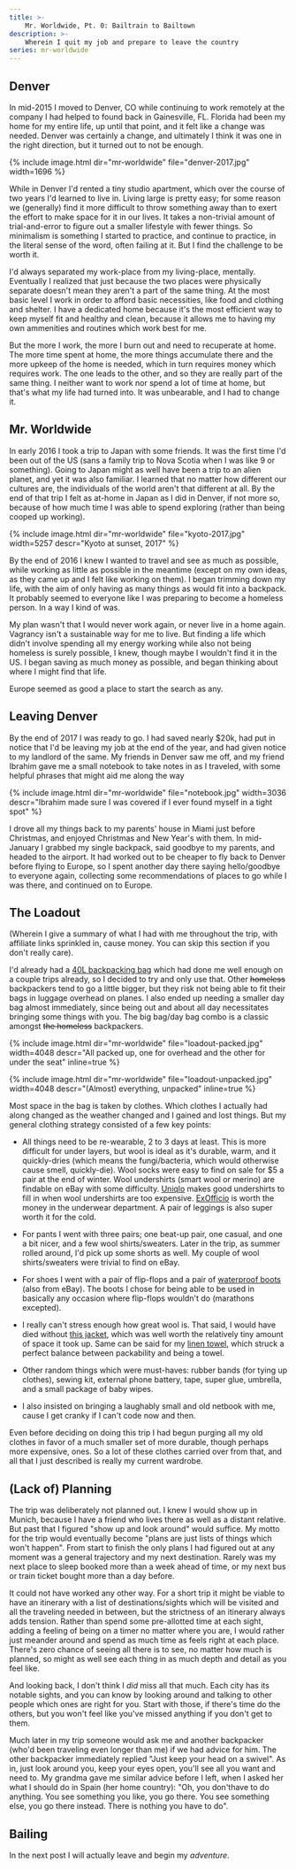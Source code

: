 ```yaml
---
title: >-
    Mr. Worldwide, Pt. 0: Bailtrain to Bailtown
description: >-
    Wherein I quit my job and prepare to leave the country
series: mr-worldwide
---
```


## Denver

In mid-2015 I moved to Denver, CO while continuing to work remotely at the
company I had helped to found back in Gainesville, FL. Florida had been my home
for my entire life, up until that point, and it felt like a change was needed.
Denver was certainly a change, and ultimately I think it was one in the right
direction, but it turned out to not be enough.

{% include image.html dir="mr-worldwide" file="denver-2017.jpg" width=1696 %}

While in Denver I'd rented a tiny studio apartment, which over the
course of two years I'd learned to live in. Living large is pretty easy; for
some reason we (generally) find it more difficult to throw something away than
to exert the effort to make space for it in our lives. It takes a non-trivial
amount of trial-and-error to figure out a smaller lifestyle with fewer things.
So minimalism is something I started to practice, and continue to practice, in
the literal sense of the word, often failing at it. But I find the challenge to
be worth it.

I'd always separated my work-place from my living-place, mentally. Eventually I
realized that just because the two places were physically separate doesn't mean
they aren't a part of the same thing. At the most basic level I work in order to
afford basic necessities, like food and clothing and shelter. I have a dedicated
home because it's the most efficient way to keep myself fit and healthy and
clean, because it allows me to having my own ammenities and routines which work
best for me.

But the more I work, the more I burn out and need to recuperate at home. The
more time spent at home, the more things accumulate there and the more upkeep of
the home is needed, which in turn requires money which requires work. The one
leads to the other, and so they are really part of the same thing. I neither
want to work nor spend a lot of time at home, but that's what my life had turned
into. It was unbearable, and I had to change it.

## Mr. Worldwide

In early 2016 I took a trip to Japan with some friends. It was the first time
I'd been out of the US (sans a family trip to Nova Scotia when I was like 9 or
something). Going to Japan might as well have been a trip to an alien planet,
and yet it was also familiar. I learned that no matter how different our
cultures are, the individuals of the world aren't that different at all. By the
end of that trip I felt as at-home in Japan as I did in Denver, if not more so,
because of how much time I was able to spend exploring (rather than being cooped
up working).

{% include image.html
    dir="mr-worldwide" file="kyoto-2017.jpg" width=5257
    descr="Kyoto at sunset, 2017" %}

By the end of 2016 I knew I wanted to travel and see as much as possible, while
working as little as possible in the meantime (except on my own ideas, as they
came up and I felt like working on them). I began trimming down my life, with
the aim of only having as many things as would fit into a backpack. It probably
seemed to everyone like I was preparing to become a homeless person. In a way I
kind of was.

My plan wasn't that I would never work again, or never live in a home again.
Vagrancy isn't a sustainable way for me to live. But finding a life which didn't
involve spending all my energy working while also not being homeless is surely
possible, I knew, though maybe I wouldn't find it in the US. I began saving as
much money as possible, and began thinking about where I might find that life.

Europe seemed as good a place to start the search as any.

## Leaving Denver

By the end of 2017 I was ready to go. I had saved nearly $20k, had put in notice
that I'd be leaving my job at the end of the year, and had given notice to my
landlord of the same. My friends in Denver saw me off, and my friend Ibrahim
gave me a small notebook to take notes in as I traveled, with some helpful
phrases that might aid me along the way

{% include image.html
    dir="mr-worldwide" file="notebook.jpg" width=3036
    descr="Ibrahim made sure I was covered if I ever found myself in a tight spot"
    %}

I drove all my things back to my parents' house in Miami just before Christmas,
and enjoyed Christmas and New Year's with them. In mid-January I grabbed my
single backpack, said goodbye to my parents, and headed to the airport. It had
worked out to be cheaper to fly back to Denver before flying to Europe, so I
spent another day there saying hello/goodbye to everyone again, collecting some
recommendations of places to go while I was there, and continued on to Europe.

## The Loadout

(Wherein I give a summary of what I had with me throughout the trip, with
affiliate links sprinkled in, cause money. You can skip this section if you
don't really care).

I'd already had a [40L backpacking bag](zulu) which had done me well enough on a
couple trips already, so I decided to try and only use that.  Other ~~homeless~~
backpackers tend to go a little bigger, but they risk not being able to fit
their bags in luggage overhead on planes. I also ended up needing a smaller day
bag almost immediately, since being out and about all day necessitates bringing
some things with you. The big bag/day bag combo is a classic amongst ~~the
homeless~~ backpackers.

{% include image.html
    dir="mr-worldwide" file="loadout-packed.jpg" width=4048
    descr="All packed up, one for overhead and the other for under the seat"
    inline=true
    %}

{% include image.html
    dir="mr-worldwide" file="loadout-unpacked.jpg" width=4048
    descr="(Almost) everything, unpacked"
    inline=true
    %}

Most space in the bag is taken by clothes. Which clothes I actually had along
changed as the weather changed and I gained and lost things. But my general
clothing strategy consisted of a few key points:

* All things need to be re-wearable, 2 to 3 days at least. This is more
  difficult for under layers, but wool is ideal as it's durable, warm, and it
  quickly-dries (which means the fungi/bacteria, which would otherwise cause
  smell, quickly-die). Wool socks were easy to find on sale for $5 a pair at the
  end of winter.  Wool undershirts (smart wool or merino) are findable on eBay
  with some difficulty. [Uniqlo][uniqlo] makes good undershirts to fill in
  when wool undershirts are too expensive. [ExOfficio][exofficio] is worth the
  money in the underwear department. A pair of leggings is also super worth it
  for the cold.

* For pants I went with three pairs; one beat-up pair, one casual, and one a bit
  nicer, and a few wool shirts/sweaters. Later in the trip, as summer rolled
  around, I'd pick up some shorts as well. My couple of wool shirts/sweaters
  were trivial to find on eBay.

* For shoes I went with a pair of flip-flops and a pair of [waterproof
  boots][timbs] (also from eBay). The boots I chose for being able to be used in
  basically any occasion where flip-flops wouldn't do (marathons excepted).

* I really can't stress enough how great wool is. That said, I would have died
  without [this jacket][jacket], which was well worth the relatively tiny amount
  of space it took up. Same can be said for my [linen towel][towel], which
  struck a perfect balance between packability and being a towel.

* Other random things which were must-haves: rubber bands (for tying up
  clothes), sewing kit, external phone battery, tape, super glue, umbrella, and
  a small package of baby wipes.

* I also insisted on bringing a laughably small and old netbook with me, cause
  I get cranky if I can't code now and then.

Even before deciding on doing this trip I had begun purging all my old clothes
in favor of a much smaller set of more durable, though perhaps more expensive,
ones. So a lot of these clothes carried over from that, and all that I just
described is really my current wardrobe.

[zulu]: https://www.amazon.com/gp/product/B015SBLO28/ref=as_li_tl?ie=UTF8&tag=mediocregophe-20&camp=1789&creative=9325&linkCode=as2&creativeASIN=B015SBLO28&linkId=84ffbb4c20cf4dfcee00485312c1d5c3
[uniqlo]: https://www.uniqlo.com/us/en/men/undershirts
[exofficio]: https://www.amazon.com/gp/product/B001M0MN0C/ref=as_li_tl?ie=UTF8&tag=mediocregophe-20&camp=1789&creative=9325&linkCode=as2&creativeASIN=B001M0MN0C&linkId=a1a2a1fac9c23c44c0633d0e7170fb98
[timbs]: https://www.amazon.com/gp/product/B019CVV1AK?ie=UTF8&tag=mediocregophe-20&camp=1789&linkCode=xm2&creativeASIN=B019CVW406&th=1
[jacket]: https://www.amazon.com/gp/product/B013HAXSLC/ref=as_li_tl?ie=UTF8&tag=mediocregophe-20&camp=1789&creative=9325&linkCode=as2&creativeASIN=B013HAXSLC&linkId=44efbeb32af7cc0f303180ec70da207e
[towel]: https://www.amazon.com/gp/product/B00WBC17N4/ref=as_li_tl?ie=UTF8&tag=mediocregophe-20&camp=1789&creative=9325&linkCode=as2&creativeASIN=B00WBC17N4&linkId=dec48e5d729a51790abad2286f08fe34

## (Lack of) Planning

The trip was deliberately not planned out. I knew I would show up in Munich,
because I have a friend who lives there as well as a distant relative. But
past that I figured "show up and look around" would suffice. My motto for the
trip would eventually become "plans are just lists of things which won't
happen". From start to finish the only plans I had figured out at any moment was
a general trajectory and my next destination. Rarely was my next place to sleep
booked more than a week ahead of time, or my next bus or train ticket bought
more than a day before.

It could not have worked any other way. For a short trip it might be viable to
have an itinerary with a list of destinations/sights which will be visited and
all the traveling needed in between, but the strictness of an itinerary always
adds tension. Rather than spend some pre-allotted time at each sight, adding a
feeling of being on a timer no matter where you are, I would rather just meander
around and spend as much time as feels right at each place. There's zero chance
of seeing all there is to see, no matter how much is planned, so might as well
see each thing in as much depth and detail as you feel like.

And looking back, I don't think I _did_ miss all that much. Each city has its
notable sights, and you can know by looking around and talking to other people
which ones are right for you. Start with those, if there's time do the others,
but you won't feel like you've missed anything if you don't get to them.

Much later in my trip someone would ask me and another backpacker (who'd been
traveling even longer than me) if we had advice for him. The other backpacker
immediately replied "Just keep your head on a swivel". As in, just look around
you, keep your eyes open, you'll see all you want and need to. My grandma gave
me similar advice before I left, when I asked her what I should do in Spain (her
home country): "Oh, you don'thave to do anything. You see something you like,
you go there. You see something else, you go there instead. There is nothing you
have to do".

## Bailing

In the next post I will actually leave and begin my _adventure_.
